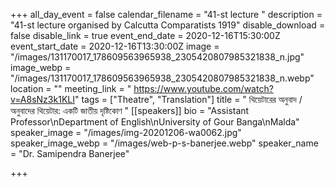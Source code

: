 +++
all_day_event = false
calendar_filename = "41-st lecture "
description = "41-st lecture organised by Calcutta Comparatists 1919"
disable_download = false
disable_link = true
event_end_date = 2020-12-16T15:30:00Z
event_start_date = 2020-12-16T13:30:00Z
image = "/images/131170017_178609563965938_2305420807985321838_n.jpg"
image_webp = "/images/131170017_178609563965938_2305420807985321838_n.webp"
location = ""
meeting_link = " https://www.youtube.com/watch?v=A8sNz3k1KLI"
tags = ["Theatre", "Translation"]
title = " থিয়েটারের অনুবাদ / অনুবাদের থিয়েটার: একটি জাতীয় দৃষ্টিকোণ "
[[speakers]]
bio = "Assistant Professor\nDepartment of English\nUniversity of Gour Banga\nMalda"
speaker_image = "/images/img-20201206-wa0062.jpg"
speaker_image_webp = "/images/web-p-s-banerjee.webp"
speaker_name = "Dr. Samipendra Banerjee"

+++

